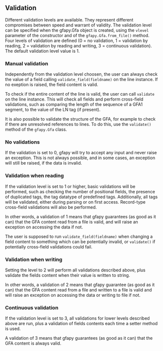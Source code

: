 ## Validation

Different validation levels are available. They represent different compromises
between speed and warrant of validity.  The validation level can be specified
when the gfapy.Gfa object is created, using the ```vlevel``` parameter of
the constructor and of the ```gfapy.Gfa.from_file()``` method.
Four levels of validation are defined
(0 = no validation, 1 = validation by reading, 2 = validation by reading and
writing, 3 = continuous validation). The default validation level value is 1.

### Manual validation

Independently from the validation level choosen, the user can
always check the value of a field calling ```validate_field(fieldname)```
on the line instance. If no exeption is raised, the field content
is valid.

To check if the entire content of the line is valid, the user can call
```validate``` on the line instance. This will check all fields and perform
cross-field validations, such as comparing the length of the sequence of a GFA1
segment, to the value of the LN tag (if present).

It is also possible to validate the structure of the GFA, for example
to check if there are unresolved references to lines. To do this,
use the ```validate()``` method of the ```gfapy.Gfa``` class.

### No validations

If the validation is set to 0, gfapy will try to accept any input
and never raise an exception. This is not always possible, and in
some cases, an exception will still be raised, if the data is invalid.

### Validation when reading

If the validation level is set to 1 or higher, basic validations
will be performed, such as checking the number of positional fields,
the presence of duplicated tags, the tag datatype of predefined tags.
Additionally, all tags will be validated, either
during parsing or on first access.
Record-type cross-field validations will also be performed.

In other words, a validation of 1 means that gfapy guarantees (as good as
it can) that the GFA content read from a file is valid, and will raise an
exception on accessing the data if not.

The user is supposed to run ```validate_field(fieldname)``` when changing
a field content to something which can be potentially invalid, or
```validate()``` if potentially cross-field validations could fail.

### Validation when writing

Setting the level to 2 will perform all validations described above,
plus validate the fields content when their value is written to string.

In other words, a validation of 2 means that gfapy guarantee (as good as
it can) that the GFA content read from a file and written to a file is valid
and will raise an exception on accessing the data or writing to file if not.

### Continuous validation

If the validation level is set to 3, all validations for lower levels
described above are run, plus a validation of fields contents each
time a setter method is used.

A validation of 3 means that gfapy guarantees (as good as it can)
that the GFA content is always valid.
